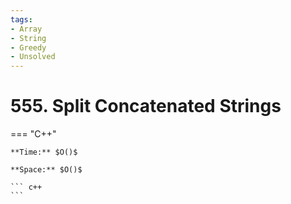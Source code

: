 ```yaml
---
tags:
- Array
- String
- Greedy
- Unsolved
---
```



# 555. Split Concatenated Strings

=== "C++"

    **Time:** $O()$

    **Space:** $O()$

    ``` c++
    ```